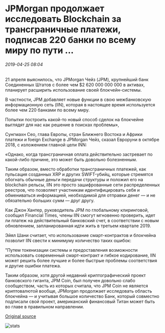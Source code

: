 # JPMorgan продолжает исследовать Blockchain за трансграничные платежи, подписав 220 банки по всему миру по пути ...

###### 2019-04-25 08:04

21 апреля выяснилось, что JPMorgan Чейз (JPM), крупнейший банк Соединенных Штатов с более чем $2 620 000 000 000 в активах, планирует расширить использование своей блокчейн-системы.

В частности, JPM добавляет новые функции в свою межбанковскую информационную сеть (IIN), которая в настоящее время используется более чем 220 банками по всему миру.

Попытки построить какой-то новый способ сделок на блокчейне выглядят для нас как решение в поисках проблемы»,

Сунгмахн Сео, глава Европы, стран Ближнего Востока и Африки платежи и foeign Exchange в JPMorgan Чейз, сказал Евроруни в октябре 2018, с изложением главной цели INN:

«Однако, когда трансграничная оплата действительно застревает по какой-либо причине, это может быть довольно болезненным.

Таким образом, вместо обработки трансграничных платежей, как пульсация созданных XRP и других SWIFT-убийц, которые стремятся обогнать обычные деньги передачи структуры и положил его на blockchain рельсы, IIN это просто зашифрованные сети распределенных реестров, что позволяет участникам идентифицировать себя и обмениваться информацией, необходимой для отправки денег — и не обязательно больших сумм — друг другу.

Как Джон Хантер, руководитель JPM по глобальному клиринговой, сообщил Financial Times, члены IIN смогут мгновенно проверить, идет ли платеж на действительный банковский счет, в соответствии с новым обновлением, запланированная идти жить в третьем квартале 2019.

Эйял Шани считает, что использование смарт-контрактов и блокчейна позволит IIN свести к минимуму количество таких ошибок:

"Путем токенизации системы и предоставления возможности использовать современный смарт-контракт и гибкое кодирование, IIN может решить более лучшие и более быстрые проблемы соответствия и другие ошибки платежа.

Таким образом, хотя другой недавний криптографический проект банковского гиганта, JPM Coin, был получен довольно слабо сообществом, часть из которых считала, что JPM Coin не является криптовалютой вообще, JPMorgan продолжает исследовать область блокчейна — и учитывая большое количество Банк, который совместно подписали свой проект, американский финансовый Титан может быть во главе в правильном направлении.

[Original source](https://cointelegraph.com/news/jpmorgan-continues-to-explore-blockchain-for-cross-border-payments-having-signed-220-banks-worldwide-along-the-way)

![stats](https://c.statcounter.com/11760860/0/a89fa40b/1/ "stats")
